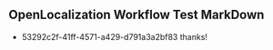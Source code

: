 ## OpenLocalization Workflow Test MarkDown

* 53292c2f-41ff-4571-a429-d791a3a2bf83 
thanks!



<!--HONumber=Jan16_HO4-->
